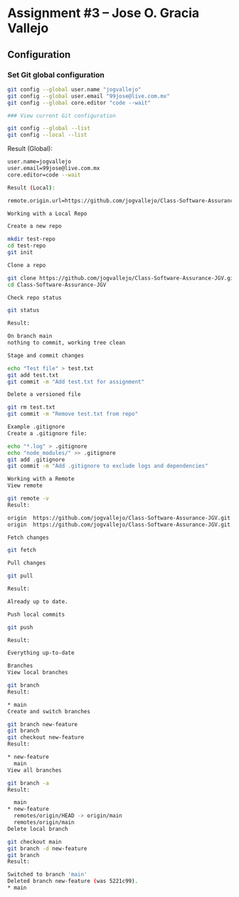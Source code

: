 # Assignment #3 – Jose O. Gracia Vallejo

## Configuration

### Set Git global configuration

```bash
git config --global user.name "jogvallejo"
git config --global user.email "99jose@live.com.mx"
git config --global core.editor "code --wait"

### View current Git configuration
```
```bash
git config --global --list
git config --local --list
```

Result (Global):
```bash
user.name=jogvallejo
user.email=99jose@live.com.mx
core.editor=code --wait

Result (Local):
```
```bash
remote.origin.url=https://github.com/jogvallejo/Class-Software-Assurance-JGV.git

Working with a Local Repo

Create a new repo
```
```bash
mkdir test-repo
cd test-repo
git init

Clone a repo
```
```bash
git clone https://github.com/jogvallejo/Class-Software-Assurance-JGV.git
cd Class-Software-Assurance-JGV

Check repo status
```
```bash
git status

Result:
```
```bash
On branch main
nothing to commit, working tree clean

Stage and commit changes
```
```bash
echo "Test file" > test.txt
git add test.txt
git commit -m "Add test.txt for assignment"

Delete a versioned file
```
```bash
git rm test.txt
git commit -m "Remove test.txt from repo"

Example .gitignore
Create a .gitignore file:
```
```bash
echo "*.log" > .gitignore
echo "node_modules/" >> .gitignore
git add .gitignore
git commit -m "Add .gitignore to exclude logs and dependencies"

Working with a Remote
View remote
```
```bash
git remote -v
Result:
```
```bash
origin  https://github.com/jogvallejo/Class-Software-Assurance-JGV.git (fetch)
origin  https://github.com/jogvallejo/Class-Software-Assurance-JGV.git (push)

Fetch changes
```
```bash
git fetch

Pull changes
```
```bash
git pull

Result:
```
```bash
Already up to date.

Push local commits
```
```bash
git push

Result:
```
```bash
Everything up-to-date

Branches
View local branches
```
```bash
git branch
Result:

```
```bash
* main
Create and switch branches
```
```bash
git branch new-feature
git branch
git checkout new-feature
Result:

```
```bash
* new-feature
  main
View all branches
```
```bash
git branch -a
Result:

```
```bash
  main
* new-feature
  remotes/origin/HEAD -> origin/main
  remotes/origin/main
Delete local branch
```
```bash
git checkout main
git branch -d new-feature
git branch
Result:

```
```bash
Switched to branch 'main'
Deleted branch new-feature (was 5221c99).
* main
